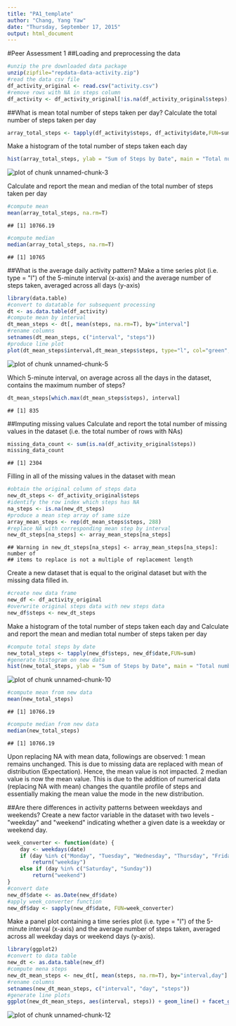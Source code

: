 ```yaml
---
title: "PA1_template"
author: "Chang, Yang Yaw"
date: "Thursday, September 17, 2015"
output: html_document
---
```

#Peer Assessment 1
##Loading and preprocessing the data


```r
#unzip the pre downloaded data package
unzip(zipfile="repdata-data-activity.zip")
#read the data csv file
df_activity_original <- read.csv("activity.csv")
#remove rows with NA in steps column
df_activity <- df_activity_original[!is.na(df_activity_original$steps),]
```

##What is mean total number of steps taken per day?
Calculate the total number of steps taken per day

```r
array_total_steps <- tapply(df_activity$steps, df_activity$date,FUN=sum, na.rm=T)
```

Make a histogram of the total number of steps taken each day

```r
hist(array_total_steps, ylab = "Sum of Steps by Date", main = "Total number of steps taken each day", col="Green")
```

![plot of chunk unnamed-chunk-3](figure/unnamed-chunk-3-1.png) 

Calculate and report the mean and median of the total number of steps taken per day

```r
#compute mean
mean(array_total_steps, na.rm=T)
```

```
## [1] 10766.19
```

```r
#compute median
median(array_total_steps, na.rm=T)
```

```
## [1] 10765
```

##What is the average daily activity pattern?
Make a time series plot (i.e. type = "l") of the 5-minute interval (x-axis) and the average number of steps taken, averaged across all days (y-axis)

```r
library(data.table)
#convert to datatable for subsequent processing
dt <- as.data.table(df_activity)
#compute mean by interval
dt_mean_steps <- dt[, mean(steps, na.rm=T), by="interval"]
#rename columns
setnames(dt_mean_steps, c("interval", "steps"))
#produce line plot
plot(dt_mean_steps$interval,dt_mean_steps$steps, type="l", col="green", xlab="Interval", ylab="Average number of steps")
```

![plot of chunk unnamed-chunk-5](figure/unnamed-chunk-5-1.png) 

Which 5-minute interval, on average across all the days in the dataset, contains the maximum number of steps?

```r
dt_mean_steps[which.max(dt_mean_steps$steps), interval]
```

```
## [1] 835
```

##Imputing missing values
Calculate and report the total number of missing values in the dataset (i.e. the total number of rows with NAs)

```r
missing_data_count <- sum(is.na(df_activity_original$steps))
missing_data_count
```

```
## [1] 2304
```

Filling in all of the missing values in the dataset with mean

```r
#obtain the original column of steps data
new_dt_steps <- df_activity_original$steps
#identify the row index which steps has NA
na_steps <- is.na(new_dt_steps)
#produce a mean step array of same size
array_mean_steps <- rep(dt_mean_steps$steps, 288)
#replace NA with corresponding mean step by interval
new_dt_steps[na_steps] <- array_mean_steps[na_steps]
```

```
## Warning in new_dt_steps[na_steps] <- array_mean_steps[na_steps]: number of
## items to replace is not a multiple of replacement length
```

Create a new dataset that is equal to the original dataset but with the missing data filled in.

```r
#create new data frame
new_df <- df_activity_original
#overwrite original steps data with new steps data
new_df$steps <- new_dt_steps
```

Make a histogram of the total number of steps taken each day and Calculate and report the mean and median total number of steps taken per day

```r
#compute total steps by date
new_total_steps <- tapply(new_df$steps, new_df$date,FUN=sum)
#generate histogram on new data
hist(new_total_steps, ylab = "Sum of Steps by Date", main = "Total number of steps taken each day", col="Green")
```

![plot of chunk unnamed-chunk-10](figure/unnamed-chunk-10-1.png) 

```r
#compute mean from new data
mean(new_total_steps)
```

```
## [1] 10766.19
```

```r
#compute median from new data
median(new_total_steps)
```

```
## [1] 10766.19
```

Upon replacing NA with mean data, followings are observed:
1 mean remains unchanged. This is due to missing data are replaced with mean of distribution (Expectation). Hence, the mean value is not impacted.
2 median value is now the mean value. This is due to the addition of numerical data (replacing NA with mean) changes the quantile profile of steps and essentially making the mean value the mode in the new distribution.

##Are there differences in activity patterns between weekdays and weekends?
Create a new factor variable in the dataset with two levels - "weekday" and "weekend" indicating whether a given date is a weekday or weekend day.

```r
week_converter <- function(date) {
    day <- weekdays(date)
    if (day %in% c("Monday", "Tuesday", "Wednesday", "Thursday", "Friday"))
        return("weekday")
    else if (day %in% c("Saturday", "Sunday"))
        return("weekend")
}
#convert date
new_df$date <- as.Date(new_df$date)
#apply week_converter function
new_df$day <- sapply(new_df$date, FUN=week_converter)
```

Make a panel plot containing a time series plot (i.e. type = "l") of the 5-minute interval (x-axis) and the average number of steps taken, averaged across all weekday days or weekend days (y-axis). 

```r
library(ggplot2)
#convert to data table
new_dt <- as.data.table(new_df)
#compute mena steps
new_dt_mean_steps <- new_dt[, mean(steps, na.rm=T), by="interval,day"]
#rename columns
setnames(new_dt_mean_steps, c("interval", "day", "steps"))
#generate line plots
ggplot(new_dt_mean_steps, aes(interval, steps)) + geom_line() + facet_grid(day ~ .) + xlab("Interval") + ylab("Average number of steps")
```

![plot of chunk unnamed-chunk-12](figure/unnamed-chunk-12-1.png) 
